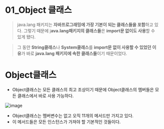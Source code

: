 # 01_Object 클래스
> java.lang 패키지는 **자바프로그래밍에 가장 기본이 되는 클래스들을 포함**하고 있다.
그렇기 때문에 j**ava.lang패키지의 클래스들**은 **import문 없이도 사용**할 수 있게 됐다.
> 

> 그 동안 **String클래스**나 **System클래스**를 **import문 없이 사용할 수 있었던 이유**가 바로 **java.lang 패키지에 속한 클래스들**이기 때문이었다.
> 

# Object클래스

- Object클래스는 모든 클래스의 최고 조상이기 때문에 Object클래스의 멤버들은 모든 클래스에서 바로 사용 가능하다.

![image](https://user-images.githubusercontent.com/106788504/198930688-e050bea0-3ea4-48c4-a1f5-2cc97bd619e1.png)
- Object클래스는 멤버변수는 없고 오직 11개의 메서드만 가지고 있다.
- 이 메서드들은 모든 인스턴스가 가져야 할 기본적인 것들이다.
